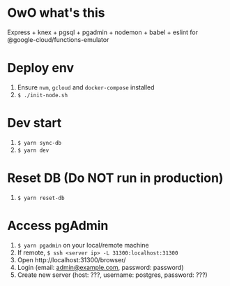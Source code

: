 # OwO what's this
Express + knex + pgsql + pgadmin + nodemon + babel + eslint for @google-cloud/functions-emulator

# Deploy env
1. Ensure `nvm`, `gcloud` and `docker-compose` installed
2. `$ ./init-node.sh`

# Dev start
1. `$ yarn sync-db`
2. `$ yarn dev`

# Reset DB (Do NOT run in production)
1. `$ yarn reset-db`

# Access pgAdmin
1. `$ yarn pgadmin` on your local/remote machine
2. If remote, `$ ssh <server ip> -L 31300:localhost:31300`
3. Open http://localhost:31300/browser/
4. Login (email: admin@example.com, password: password)
5. Create new server (host: ???, username: postgres, password: ???)